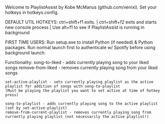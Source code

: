 Welcome to PlaylistAssist by Kobe McManus (github.com/xenixi). Set your hotkeys in hotkeys.config.

DEFAULT UTIL HOTKEYS:
ctrl+shift+f1 exits. | ctrl+shift+f2 exits and starts new console process | Use alt+f1 to see if PlaylistAssist is running in background

FIRST TIME USERS:
Run setup.exe to install Python (if needed) & Python packages.
Run normal launch first to authenticate w/ Spotify before using background launch.

Functionality:
    song-to-liked - adds currently playing song to your liked songs
    remove-from-liked - removes currently playing song from your liked songs

    set-active-playlist - sets currently playing playlist as the active playlist for addition of songs with song-to-playlist
    (Must be playing the playlist you want to set active at time of hotkey press)

    song-to-playlist - adds currently playing song to the active playlist (set by set-active-playlist)
    remove-from-current-playlist - removes currently playing song from currently playing playlist (not necessarily the active playlist!)